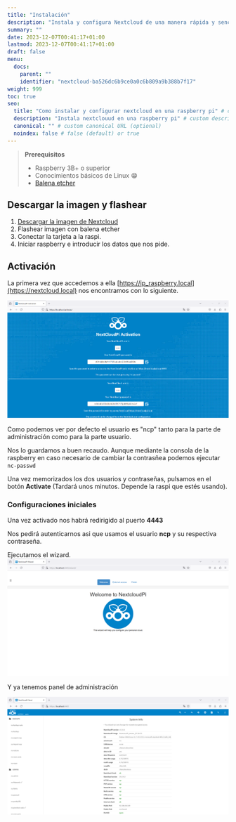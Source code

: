 ```yaml
---
title: "Instalación"
description: "Instala y configura Nextcloud de una manera rápida y sencilla"
summary: ""
date: 2023-12-07T00:41:17+01:00
lastmod: 2023-12-07T00:41:17+01:00
draft: false
menu:
  docs:
    parent: ""
    identifier: "nextcloud-ba526dc6b9ce0a0c6b809a9b388b7f17"
weight: 999
toc: true
seo:
  title: "Como instalar y configurar nextcloud en una raspberry pi" # custom title (optional)
  description: "Instala nextclouud en una raspberry pi" # custom description (recommended)
  canonical: "" # custom canonical URL (optional)
  noindex: false # false (default) or true
---
```


>**Prerequisitos**
> - Raspberry 3B+ o superior
> - Conocimientos básicos de Linux 😁
> - [Balena etcher](https://etcher.balena.io/#download-etcher)

## Descargar la imagen y flashear

1.  [Descargar la imagen de Nextcloud](https://github.com/nextcloud/nextcloudpi/releases/download/v1.53.0/NextCloudPi_LXC_arm64_v1.53.0.tar.gz)
2. Flashear imagen con balena etcher
3. Conectar la tarjeta a la raspi.
4. Iniciar raspberry e introducir los datos que nos pide.


## Activación

La primera vez que accedemos a ella [https://ip_raspberry.local](https://nextcloud.local) nos encontramos con lo siguiente.


![Test](image.png)

Como podemos ver por defecto el usuario es "ncp" tanto para la parte de administración como para la parte usuario.

Nos lo guardamos a buen recaudo. Aunque mediante la consola de la raspberry en caso necesario de cambiar la contrasñea podemos ejecutar ```nc-passwd```

Una vez memorizados los dos usuarios y contraseñas, pulsamos en el botón __Activate__ (Tardará unos minutos. Depende la raspi que estés usando).


### Configuraciones iniciales

Una vez activado nos habrá redirigido al puerto __4443__

Nos pedirá autenticarnos asi que usamos el usuario __ncp__ y su respectiva contraseña.

Ejecutamos el wizard.
![Alt text](image-1.png)

Y ya tenemos panel de administración

![Alt text](image-2.png)

